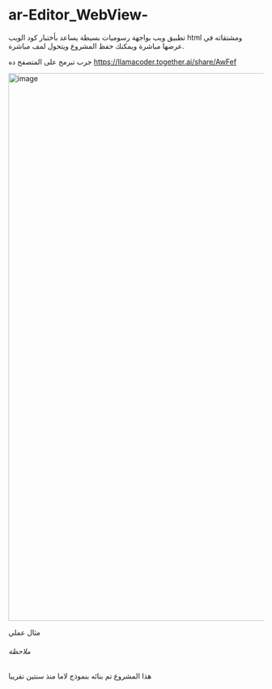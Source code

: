 # ar-Editor_WebView-
تطبيق ويب بواجهة رسوميات بسيطة يساعد بأختبار كود الويب html ومشتقاته في عرضها مباشرة ويمكنك حفظ المشروع ويتحول لمف مباشرة.

جرب تبرمج على المتصفح ده
https://llamacoder.together.ai/share/AwFef

<img width="1920" height="1080" alt="image" src="https://github.com/user-attachments/assets/821c52ee-e408-46af-b7a1-d8e9194bf544" />

مثال عملي

###### ملاحظة 
هذا المشروع تم بنائه بنموذج لاما منذ سنتين تقريبا
